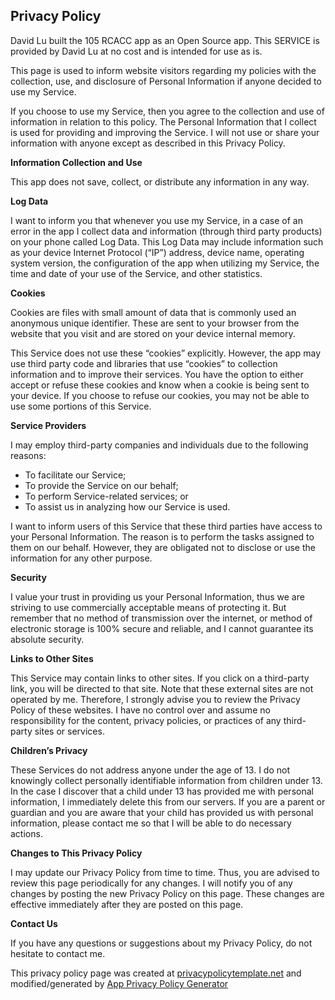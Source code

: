 
 <body>
    <h2>Privacy Policy</h2>
    <p> David Lu built the 105 RCACC app as an Open Source app. This SERVICE is provided by David Lu at no cost and is intended for use as is.
    </p>
    <p>This page is used to inform website visitors regarding my policies with the collection, use, and
       disclosure of Personal Information if anyone decided to use my Service.
    </p>
    <p>If you choose to use my Service, then you agree to the collection and use of information in relation
       to this policy. The Personal Information that I collect is used for providing and improving the
       Service. I will not use or share your information with anyone except as described
       in this Privacy Policy.
    </p>
    <p><strong>Information Collection and Use</strong></p>
    <p>This app does not save, collect, or distribute any information in any way. </p>
    <p><strong>Log Data</strong></p>
    <p> I want to inform you that whenever you use my Service, in a case of an
       error in the app I collect data and information (through third party products) on your phone
       called Log Data. This Log Data may include information such as your device Internet Protocol (“IP”) address,
       device name, operating system version, the configuration of the app when utilizing my Service,
       the time and date of your use of the Service, and other statistics.
    </p>
    <p><strong>Cookies</strong></p>
    <p>Cookies are files with small amount of data that is commonly used an anonymous unique identifier. These
       are sent to your browser from the website that you visit and are stored on your device internal memory.
    </p>
    <p>This Service does not use these “cookies” explicitly. However, the app may use third party code and libraries
       that use “cookies” to collection information and to improve their services. You have the option to either
       accept or refuse these cookies and know when a cookie is being sent to your device. If you choose to
       refuse our cookies, you may not be able to use some portions of this Service.
    </p>
    <p><strong>Service Providers</strong></p>
    <p> I may employ third-party companies and individuals due to the following reasons:</p>
    <ul>
       <li>To facilitate our Service;</li>
       <li>To provide the Service on our behalf;</li>
       <li>To perform Service-related services; or</li>
       <li>To assist us in analyzing how our Service is used.</li>
    </ul>
    <p> I want to inform users of this Service that these third parties have access to your
       Personal Information. The reason is to perform the tasks assigned to them on our behalf. However, they
       are obligated not to disclose or use the information for any other purpose.
    </p>
    <p><strong>Security</strong></p>
    <p> I value your trust in providing us your Personal Information, thus we are striving
       to use commercially acceptable means of protecting it. But remember that no method of transmission over
       the internet, or method of electronic storage is 100% secure and reliable, and I cannot guarantee
       its absolute security.
    </p>
    <p><strong>Links to Other Sites</strong></p>
    <p>This Service may contain links to other sites. If you click on a third-party link, you will be directed
       to that site. Note that these external sites are not operated by me. Therefore, I strongly
       advise you to review the Privacy Policy of these websites. I have no control over
       and assume no responsibility for the content, privacy policies, or practices of any third-party sites
       or services.
    </p>
    <p><strong>Children’s Privacy</strong></p>
    <p>These Services do not address anyone under the age of 13. I do not knowingly collect
       personally identifiable information from children under 13. In the case I discover that a child
       under 13 has provided me with personal information, I immediately delete this from
       our servers. If you are a parent or guardian and you are aware that your child has provided us with personal
       information, please contact me so that I will be able to do necessary actions.
    </p>
    <p><strong>Changes to This Privacy Policy</strong></p>
    <p> I may update our Privacy Policy from time to time. Thus, you are advised to review
       this page periodically for any changes. I will notify you of any changes by posting
       the new Privacy Policy on this page. These changes are effective immediately after they are posted on
       this page.
    </p>
    <p><strong>Contact Us</strong></p>
    <p>If you have any questions or suggestions about my Privacy Policy, do not hesitate to contact
       me.
    </p>
    <p>This privacy policy page was created at <a href="https://privacypolicytemplate.net" target="_blank">privacypolicytemplate.net</a>                    and modified/generated by <a href="https://app-privacy-policy-generator.firebaseapp.com/" target="_blank">App Privacy Policy Generator</a></p>
 </body>
